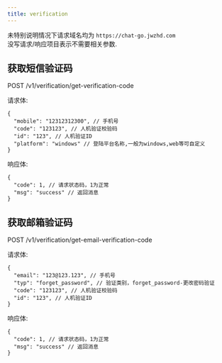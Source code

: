 ```yaml
---
title: verification
---
```


未特别说明情况下请求域名均为 `https://chat-go.jwzhd.com`  
没写请求/响应项目表示不需要相关参数.  

## 获取短信验证码

POST /v1/verification/get-verification-code

请求体:  

```JSONC
{  
  "mobile": "12312312300", // 手机号
  "code": "123123", // 人机验证校验码
  "id": "123", // 人机验证ID
  "platform": "windows" // 登陆平台名称,一般为windows,web等可自定义
}
```

响应体:  

```JSONC
{
  "code": 1, // 请求状态码，1为正常
  "msg": "success" // 返回消息
}
```

## 获取邮箱验证码

POST /v1/verification/get-email-verification-code

请求体:  

```JSONC
{  
  "email": "123@123.123", // 手机号
  "typ": "forget_password", // 验证类别，forget_password-更改密码验证
  "code": "123123", // 人机验证校验码
  "id": "123", // 人机验证ID
}
```

响应体:  

```JSONC
{
  "code": 1, // 请求状态码，1为正常
  "msg": "success" // 返回消息
}
```
